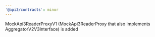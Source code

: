 ```yaml
---
'@api3/contracts': minor
---
```


MockApi3ReaderProxyV1 (MockApi3ReaderProxy that also implements AggregatorV2V3Interface) is added

